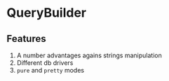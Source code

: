 # QueryBuilder

## Features
1. A number advantages agains strings manipulation
2. Different db drivers
3. `pure` and `pretty` modes
